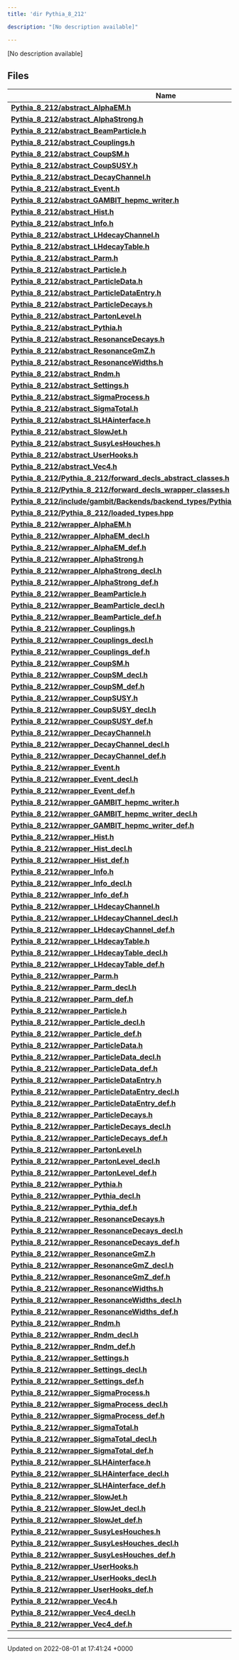 ```yaml
---
title: 'dir Pythia_8_212'

description: "[No description available]"

---
```







[No description available]

## Files

| Name           |
| -------------- |
| **[Pythia_8_212/abstract_AlphaEM.h](/documentation/code/gambit_sphinx/files/abstract__alphaem_8h/#file-abstract-alphaem.h)**  |
| **[Pythia_8_212/abstract_AlphaStrong.h](/documentation/code/gambit_sphinx/files/abstract__alphastrong_8h/#file-abstract-alphastrong.h)**  |
| **[Pythia_8_212/abstract_BeamParticle.h](/documentation/code/gambit_sphinx/files/abstract__beamparticle_8h/#file-abstract-beamparticle.h)**  |
| **[Pythia_8_212/abstract_Couplings.h](/documentation/code/gambit_sphinx/files/abstract__couplings_8h/#file-abstract-couplings.h)**  |
| **[Pythia_8_212/abstract_CoupSM.h](/documentation/code/gambit_sphinx/files/abstract__coupsm_8h/#file-abstract-coupsm.h)**  |
| **[Pythia_8_212/abstract_CoupSUSY.h](/documentation/code/gambit_sphinx/files/abstract__coupsusy_8h/#file-abstract-coupsusy.h)**  |
| **[Pythia_8_212/abstract_DecayChannel.h](/documentation/code/gambit_sphinx/files/abstract__decaychannel_8h/#file-abstract-decaychannel.h)**  |
| **[Pythia_8_212/abstract_Event.h](/documentation/code/gambit_sphinx/files/abstract__event_8h/#file-abstract-event.h)**  |
| **[Pythia_8_212/abstract_GAMBIT_hepmc_writer.h](/documentation/code/gambit_sphinx/files/abstract__gambit__hepmc__writer_8h/#file-abstract-gambit-hepmc-writer.h)**  |
| **[Pythia_8_212/abstract_Hist.h](/documentation/code/gambit_sphinx/files/abstract__hist_8h/#file-abstract-hist.h)**  |
| **[Pythia_8_212/abstract_Info.h](/documentation/code/gambit_sphinx/files/abstract__info_8h/#file-abstract-info.h)**  |
| **[Pythia_8_212/abstract_LHdecayChannel.h](/documentation/code/gambit_sphinx/files/abstract__lhdecaychannel_8h/#file-abstract-lhdecaychannel.h)**  |
| **[Pythia_8_212/abstract_LHdecayTable.h](/documentation/code/gambit_sphinx/files/abstract__lhdecaytable_8h/#file-abstract-lhdecaytable.h)**  |
| **[Pythia_8_212/abstract_Parm.h](/documentation/code/gambit_sphinx/files/abstract__parm_8h/#file-abstract-parm.h)**  |
| **[Pythia_8_212/abstract_Particle.h](/documentation/code/gambit_sphinx/files/abstract__particle_8h/#file-abstract-particle.h)**  |
| **[Pythia_8_212/abstract_ParticleData.h](/documentation/code/gambit_sphinx/files/abstract__particledata_8h/#file-abstract-particledata.h)**  |
| **[Pythia_8_212/abstract_ParticleDataEntry.h](/documentation/code/gambit_sphinx/files/abstract__particledataentry_8h/#file-abstract-particledataentry.h)**  |
| **[Pythia_8_212/abstract_ParticleDecays.h](/documentation/code/gambit_sphinx/files/abstract__particledecays_8h/#file-abstract-particledecays.h)**  |
| **[Pythia_8_212/abstract_PartonLevel.h](/documentation/code/gambit_sphinx/files/abstract__partonlevel_8h/#file-abstract-partonlevel.h)**  |
| **[Pythia_8_212/abstract_Pythia.h](/documentation/code/gambit_sphinx/files/abstract__pythia_8h/#file-abstract-pythia.h)**  |
| **[Pythia_8_212/abstract_ResonanceDecays.h](/documentation/code/gambit_sphinx/files/abstract__resonancedecays_8h/#file-abstract-resonancedecays.h)**  |
| **[Pythia_8_212/abstract_ResonanceGmZ.h](/documentation/code/gambit_sphinx/files/abstract__resonancegmz_8h/#file-abstract-resonancegmz.h)**  |
| **[Pythia_8_212/abstract_ResonanceWidths.h](/documentation/code/gambit_sphinx/files/abstract__resonancewidths_8h/#file-abstract-resonancewidths.h)**  |
| **[Pythia_8_212/abstract_Rndm.h](/documentation/code/gambit_sphinx/files/abstract__rndm_8h/#file-abstract-rndm.h)**  |
| **[Pythia_8_212/abstract_Settings.h](/documentation/code/gambit_sphinx/files/abstract__settings_8h/#file-abstract-settings.h)**  |
| **[Pythia_8_212/abstract_SigmaProcess.h](/documentation/code/gambit_sphinx/files/abstract__sigmaprocess_8h/#file-abstract-sigmaprocess.h)**  |
| **[Pythia_8_212/abstract_SigmaTotal.h](/documentation/code/gambit_sphinx/files/abstract__sigmatotal_8h/#file-abstract-sigmatotal.h)**  |
| **[Pythia_8_212/abstract_SLHAinterface.h](/documentation/code/gambit_sphinx/files/abstract__slhainterface_8h/#file-abstract-slhainterface.h)**  |
| **[Pythia_8_212/abstract_SlowJet.h](/documentation/code/gambit_sphinx/files/abstract__slowjet_8h/#file-abstract-slowjet.h)**  |
| **[Pythia_8_212/abstract_SusyLesHouches.h](/documentation/code/gambit_sphinx/files/abstract__susyleshouches_8h/#file-abstract-susyleshouches.h)**  |
| **[Pythia_8_212/abstract_UserHooks.h](/documentation/code/gambit_sphinx/files/abstract__userhooks_8h/#file-abstract-userhooks.h)**  |
| **[Pythia_8_212/abstract_Vec4.h](/documentation/code/gambit_sphinx/files/abstract__vec4_8h/#file-abstract-vec4.h)**  |
| **[Pythia_8_212/Pythia_8_212/forward_decls_abstract_classes.h](/documentation/code/gambit_sphinx/files/pythia__8__212_2forward__decls__abstract__classes_8h/#file-pythia-8-212/forward-decls-abstract-classes.h)**  |
| **[Pythia_8_212/Pythia_8_212/forward_decls_wrapper_classes.h](/documentation/code/gambit_sphinx/files/pythia__8__212_2forward__decls__wrapper__classes_8h/#file-pythia-8-212/forward-decls-wrapper-classes.h)**  |
| **[Pythia_8_212/include/gambit/Backends/backend_types/Pythia_8_212/identification.hpp](/documentation/code/gambit_sphinx/files/include_2gambit_2backends_2backend__types_2pythia__8__212_2identification_8hpp/#file-include/gambit/backends/backend-types/pythia-8-212/identification.hpp)**  |
| **[Pythia_8_212/Pythia_8_212/loaded_types.hpp](/documentation/code/gambit_sphinx/files/pythia__8__212_2loaded__types_8hpp/#file-pythia-8-212/loaded-types.hpp)**  |
| **[Pythia_8_212/wrapper_AlphaEM.h](/documentation/code/gambit_sphinx/files/wrapper__alphaem_8h/#file-wrapper-alphaem.h)**  |
| **[Pythia_8_212/wrapper_AlphaEM_decl.h](/documentation/code/gambit_sphinx/files/wrapper__alphaem__decl_8h/#file-wrapper-alphaem-decl.h)**  |
| **[Pythia_8_212/wrapper_AlphaEM_def.h](/documentation/code/gambit_sphinx/files/wrapper__alphaem__def_8h/#file-wrapper-alphaem-def.h)**  |
| **[Pythia_8_212/wrapper_AlphaStrong.h](/documentation/code/gambit_sphinx/files/wrapper__alphastrong_8h/#file-wrapper-alphastrong.h)**  |
| **[Pythia_8_212/wrapper_AlphaStrong_decl.h](/documentation/code/gambit_sphinx/files/wrapper__alphastrong__decl_8h/#file-wrapper-alphastrong-decl.h)**  |
| **[Pythia_8_212/wrapper_AlphaStrong_def.h](/documentation/code/gambit_sphinx/files/wrapper__alphastrong__def_8h/#file-wrapper-alphastrong-def.h)**  |
| **[Pythia_8_212/wrapper_BeamParticle.h](/documentation/code/gambit_sphinx/files/wrapper__beamparticle_8h/#file-wrapper-beamparticle.h)**  |
| **[Pythia_8_212/wrapper_BeamParticle_decl.h](/documentation/code/gambit_sphinx/files/wrapper__beamparticle__decl_8h/#file-wrapper-beamparticle-decl.h)**  |
| **[Pythia_8_212/wrapper_BeamParticle_def.h](/documentation/code/gambit_sphinx/files/wrapper__beamparticle__def_8h/#file-wrapper-beamparticle-def.h)**  |
| **[Pythia_8_212/wrapper_Couplings.h](/documentation/code/gambit_sphinx/files/wrapper__couplings_8h/#file-wrapper-couplings.h)**  |
| **[Pythia_8_212/wrapper_Couplings_decl.h](/documentation/code/gambit_sphinx/files/wrapper__couplings__decl_8h/#file-wrapper-couplings-decl.h)**  |
| **[Pythia_8_212/wrapper_Couplings_def.h](/documentation/code/gambit_sphinx/files/wrapper__couplings__def_8h/#file-wrapper-couplings-def.h)**  |
| **[Pythia_8_212/wrapper_CoupSM.h](/documentation/code/gambit_sphinx/files/wrapper__coupsm_8h/#file-wrapper-coupsm.h)**  |
| **[Pythia_8_212/wrapper_CoupSM_decl.h](/documentation/code/gambit_sphinx/files/wrapper__coupsm__decl_8h/#file-wrapper-coupsm-decl.h)**  |
| **[Pythia_8_212/wrapper_CoupSM_def.h](/documentation/code/gambit_sphinx/files/wrapper__coupsm__def_8h/#file-wrapper-coupsm-def.h)**  |
| **[Pythia_8_212/wrapper_CoupSUSY.h](/documentation/code/gambit_sphinx/files/wrapper__coupsusy_8h/#file-wrapper-coupsusy.h)**  |
| **[Pythia_8_212/wrapper_CoupSUSY_decl.h](/documentation/code/gambit_sphinx/files/wrapper__coupsusy__decl_8h/#file-wrapper-coupsusy-decl.h)**  |
| **[Pythia_8_212/wrapper_CoupSUSY_def.h](/documentation/code/gambit_sphinx/files/wrapper__coupsusy__def_8h/#file-wrapper-coupsusy-def.h)**  |
| **[Pythia_8_212/wrapper_DecayChannel.h](/documentation/code/gambit_sphinx/files/wrapper__decaychannel_8h/#file-wrapper-decaychannel.h)**  |
| **[Pythia_8_212/wrapper_DecayChannel_decl.h](/documentation/code/gambit_sphinx/files/wrapper__decaychannel__decl_8h/#file-wrapper-decaychannel-decl.h)**  |
| **[Pythia_8_212/wrapper_DecayChannel_def.h](/documentation/code/gambit_sphinx/files/wrapper__decaychannel__def_8h/#file-wrapper-decaychannel-def.h)**  |
| **[Pythia_8_212/wrapper_Event.h](/documentation/code/gambit_sphinx/files/wrapper__event_8h/#file-wrapper-event.h)**  |
| **[Pythia_8_212/wrapper_Event_decl.h](/documentation/code/gambit_sphinx/files/wrapper__event__decl_8h/#file-wrapper-event-decl.h)**  |
| **[Pythia_8_212/wrapper_Event_def.h](/documentation/code/gambit_sphinx/files/wrapper__event__def_8h/#file-wrapper-event-def.h)**  |
| **[Pythia_8_212/wrapper_GAMBIT_hepmc_writer.h](/documentation/code/gambit_sphinx/files/wrapper__gambit__hepmc__writer_8h/#file-wrapper-gambit-hepmc-writer.h)**  |
| **[Pythia_8_212/wrapper_GAMBIT_hepmc_writer_decl.h](/documentation/code/gambit_sphinx/files/wrapper__gambit__hepmc__writer__decl_8h/#file-wrapper-gambit-hepmc-writer-decl.h)**  |
| **[Pythia_8_212/wrapper_GAMBIT_hepmc_writer_def.h](/documentation/code/gambit_sphinx/files/wrapper__gambit__hepmc__writer__def_8h/#file-wrapper-gambit-hepmc-writer-def.h)**  |
| **[Pythia_8_212/wrapper_Hist.h](/documentation/code/gambit_sphinx/files/wrapper__hist_8h/#file-wrapper-hist.h)**  |
| **[Pythia_8_212/wrapper_Hist_decl.h](/documentation/code/gambit_sphinx/files/wrapper__hist__decl_8h/#file-wrapper-hist-decl.h)**  |
| **[Pythia_8_212/wrapper_Hist_def.h](/documentation/code/gambit_sphinx/files/wrapper__hist__def_8h/#file-wrapper-hist-def.h)**  |
| **[Pythia_8_212/wrapper_Info.h](/documentation/code/gambit_sphinx/files/wrapper__info_8h/#file-wrapper-info.h)**  |
| **[Pythia_8_212/wrapper_Info_decl.h](/documentation/code/gambit_sphinx/files/wrapper__info__decl_8h/#file-wrapper-info-decl.h)**  |
| **[Pythia_8_212/wrapper_Info_def.h](/documentation/code/gambit_sphinx/files/wrapper__info__def_8h/#file-wrapper-info-def.h)**  |
| **[Pythia_8_212/wrapper_LHdecayChannel.h](/documentation/code/gambit_sphinx/files/wrapper__lhdecaychannel_8h/#file-wrapper-lhdecaychannel.h)**  |
| **[Pythia_8_212/wrapper_LHdecayChannel_decl.h](/documentation/code/gambit_sphinx/files/wrapper__lhdecaychannel__decl_8h/#file-wrapper-lhdecaychannel-decl.h)**  |
| **[Pythia_8_212/wrapper_LHdecayChannel_def.h](/documentation/code/gambit_sphinx/files/wrapper__lhdecaychannel__def_8h/#file-wrapper-lhdecaychannel-def.h)**  |
| **[Pythia_8_212/wrapper_LHdecayTable.h](/documentation/code/gambit_sphinx/files/wrapper__lhdecaytable_8h/#file-wrapper-lhdecaytable.h)**  |
| **[Pythia_8_212/wrapper_LHdecayTable_decl.h](/documentation/code/gambit_sphinx/files/wrapper__lhdecaytable__decl_8h/#file-wrapper-lhdecaytable-decl.h)**  |
| **[Pythia_8_212/wrapper_LHdecayTable_def.h](/documentation/code/gambit_sphinx/files/wrapper__lhdecaytable__def_8h/#file-wrapper-lhdecaytable-def.h)**  |
| **[Pythia_8_212/wrapper_Parm.h](/documentation/code/gambit_sphinx/files/wrapper__parm_8h/#file-wrapper-parm.h)**  |
| **[Pythia_8_212/wrapper_Parm_decl.h](/documentation/code/gambit_sphinx/files/wrapper__parm__decl_8h/#file-wrapper-parm-decl.h)**  |
| **[Pythia_8_212/wrapper_Parm_def.h](/documentation/code/gambit_sphinx/files/wrapper__parm__def_8h/#file-wrapper-parm-def.h)**  |
| **[Pythia_8_212/wrapper_Particle.h](/documentation/code/gambit_sphinx/files/wrapper__particle_8h/#file-wrapper-particle.h)**  |
| **[Pythia_8_212/wrapper_Particle_decl.h](/documentation/code/gambit_sphinx/files/wrapper__particle__decl_8h/#file-wrapper-particle-decl.h)**  |
| **[Pythia_8_212/wrapper_Particle_def.h](/documentation/code/gambit_sphinx/files/wrapper__particle__def_8h/#file-wrapper-particle-def.h)**  |
| **[Pythia_8_212/wrapper_ParticleData.h](/documentation/code/gambit_sphinx/files/wrapper__particledata_8h/#file-wrapper-particledata.h)**  |
| **[Pythia_8_212/wrapper_ParticleData_decl.h](/documentation/code/gambit_sphinx/files/wrapper__particledata__decl_8h/#file-wrapper-particledata-decl.h)**  |
| **[Pythia_8_212/wrapper_ParticleData_def.h](/documentation/code/gambit_sphinx/files/wrapper__particledata__def_8h/#file-wrapper-particledata-def.h)**  |
| **[Pythia_8_212/wrapper_ParticleDataEntry.h](/documentation/code/gambit_sphinx/files/wrapper__particledataentry_8h/#file-wrapper-particledataentry.h)**  |
| **[Pythia_8_212/wrapper_ParticleDataEntry_decl.h](/documentation/code/gambit_sphinx/files/wrapper__particledataentry__decl_8h/#file-wrapper-particledataentry-decl.h)**  |
| **[Pythia_8_212/wrapper_ParticleDataEntry_def.h](/documentation/code/gambit_sphinx/files/wrapper__particledataentry__def_8h/#file-wrapper-particledataentry-def.h)**  |
| **[Pythia_8_212/wrapper_ParticleDecays.h](/documentation/code/gambit_sphinx/files/wrapper__particledecays_8h/#file-wrapper-particledecays.h)**  |
| **[Pythia_8_212/wrapper_ParticleDecays_decl.h](/documentation/code/gambit_sphinx/files/wrapper__particledecays__decl_8h/#file-wrapper-particledecays-decl.h)**  |
| **[Pythia_8_212/wrapper_ParticleDecays_def.h](/documentation/code/gambit_sphinx/files/wrapper__particledecays__def_8h/#file-wrapper-particledecays-def.h)**  |
| **[Pythia_8_212/wrapper_PartonLevel.h](/documentation/code/gambit_sphinx/files/wrapper__partonlevel_8h/#file-wrapper-partonlevel.h)**  |
| **[Pythia_8_212/wrapper_PartonLevel_decl.h](/documentation/code/gambit_sphinx/files/wrapper__partonlevel__decl_8h/#file-wrapper-partonlevel-decl.h)**  |
| **[Pythia_8_212/wrapper_PartonLevel_def.h](/documentation/code/gambit_sphinx/files/wrapper__partonlevel__def_8h/#file-wrapper-partonlevel-def.h)**  |
| **[Pythia_8_212/wrapper_Pythia.h](/documentation/code/gambit_sphinx/files/wrapper__pythia_8h/#file-wrapper-pythia.h)**  |
| **[Pythia_8_212/wrapper_Pythia_decl.h](/documentation/code/gambit_sphinx/files/wrapper__pythia__decl_8h/#file-wrapper-pythia-decl.h)**  |
| **[Pythia_8_212/wrapper_Pythia_def.h](/documentation/code/gambit_sphinx/files/wrapper__pythia__def_8h/#file-wrapper-pythia-def.h)**  |
| **[Pythia_8_212/wrapper_ResonanceDecays.h](/documentation/code/gambit_sphinx/files/wrapper__resonancedecays_8h/#file-wrapper-resonancedecays.h)**  |
| **[Pythia_8_212/wrapper_ResonanceDecays_decl.h](/documentation/code/gambit_sphinx/files/wrapper__resonancedecays__decl_8h/#file-wrapper-resonancedecays-decl.h)**  |
| **[Pythia_8_212/wrapper_ResonanceDecays_def.h](/documentation/code/gambit_sphinx/files/wrapper__resonancedecays__def_8h/#file-wrapper-resonancedecays-def.h)**  |
| **[Pythia_8_212/wrapper_ResonanceGmZ.h](/documentation/code/gambit_sphinx/files/wrapper__resonancegmz_8h/#file-wrapper-resonancegmz.h)**  |
| **[Pythia_8_212/wrapper_ResonanceGmZ_decl.h](/documentation/code/gambit_sphinx/files/wrapper__resonancegmz__decl_8h/#file-wrapper-resonancegmz-decl.h)**  |
| **[Pythia_8_212/wrapper_ResonanceGmZ_def.h](/documentation/code/gambit_sphinx/files/wrapper__resonancegmz__def_8h/#file-wrapper-resonancegmz-def.h)**  |
| **[Pythia_8_212/wrapper_ResonanceWidths.h](/documentation/code/gambit_sphinx/files/wrapper__resonancewidths_8h/#file-wrapper-resonancewidths.h)**  |
| **[Pythia_8_212/wrapper_ResonanceWidths_decl.h](/documentation/code/gambit_sphinx/files/wrapper__resonancewidths__decl_8h/#file-wrapper-resonancewidths-decl.h)**  |
| **[Pythia_8_212/wrapper_ResonanceWidths_def.h](/documentation/code/gambit_sphinx/files/wrapper__resonancewidths__def_8h/#file-wrapper-resonancewidths-def.h)**  |
| **[Pythia_8_212/wrapper_Rndm.h](/documentation/code/gambit_sphinx/files/wrapper__rndm_8h/#file-wrapper-rndm.h)**  |
| **[Pythia_8_212/wrapper_Rndm_decl.h](/documentation/code/gambit_sphinx/files/wrapper__rndm__decl_8h/#file-wrapper-rndm-decl.h)**  |
| **[Pythia_8_212/wrapper_Rndm_def.h](/documentation/code/gambit_sphinx/files/wrapper__rndm__def_8h/#file-wrapper-rndm-def.h)**  |
| **[Pythia_8_212/wrapper_Settings.h](/documentation/code/gambit_sphinx/files/wrapper__settings_8h/#file-wrapper-settings.h)**  |
| **[Pythia_8_212/wrapper_Settings_decl.h](/documentation/code/gambit_sphinx/files/wrapper__settings__decl_8h/#file-wrapper-settings-decl.h)**  |
| **[Pythia_8_212/wrapper_Settings_def.h](/documentation/code/gambit_sphinx/files/wrapper__settings__def_8h/#file-wrapper-settings-def.h)**  |
| **[Pythia_8_212/wrapper_SigmaProcess.h](/documentation/code/gambit_sphinx/files/wrapper__sigmaprocess_8h/#file-wrapper-sigmaprocess.h)**  |
| **[Pythia_8_212/wrapper_SigmaProcess_decl.h](/documentation/code/gambit_sphinx/files/wrapper__sigmaprocess__decl_8h/#file-wrapper-sigmaprocess-decl.h)**  |
| **[Pythia_8_212/wrapper_SigmaProcess_def.h](/documentation/code/gambit_sphinx/files/wrapper__sigmaprocess__def_8h/#file-wrapper-sigmaprocess-def.h)**  |
| **[Pythia_8_212/wrapper_SigmaTotal.h](/documentation/code/gambit_sphinx/files/wrapper__sigmatotal_8h/#file-wrapper-sigmatotal.h)**  |
| **[Pythia_8_212/wrapper_SigmaTotal_decl.h](/documentation/code/gambit_sphinx/files/wrapper__sigmatotal__decl_8h/#file-wrapper-sigmatotal-decl.h)**  |
| **[Pythia_8_212/wrapper_SigmaTotal_def.h](/documentation/code/gambit_sphinx/files/wrapper__sigmatotal__def_8h/#file-wrapper-sigmatotal-def.h)**  |
| **[Pythia_8_212/wrapper_SLHAinterface.h](/documentation/code/gambit_sphinx/files/wrapper__slhainterface_8h/#file-wrapper-slhainterface.h)**  |
| **[Pythia_8_212/wrapper_SLHAinterface_decl.h](/documentation/code/gambit_sphinx/files/wrapper__slhainterface__decl_8h/#file-wrapper-slhainterface-decl.h)**  |
| **[Pythia_8_212/wrapper_SLHAinterface_def.h](/documentation/code/gambit_sphinx/files/wrapper__slhainterface__def_8h/#file-wrapper-slhainterface-def.h)**  |
| **[Pythia_8_212/wrapper_SlowJet.h](/documentation/code/gambit_sphinx/files/wrapper__slowjet_8h/#file-wrapper-slowjet.h)**  |
| **[Pythia_8_212/wrapper_SlowJet_decl.h](/documentation/code/gambit_sphinx/files/wrapper__slowjet__decl_8h/#file-wrapper-slowjet-decl.h)**  |
| **[Pythia_8_212/wrapper_SlowJet_def.h](/documentation/code/gambit_sphinx/files/wrapper__slowjet__def_8h/#file-wrapper-slowjet-def.h)**  |
| **[Pythia_8_212/wrapper_SusyLesHouches.h](/documentation/code/gambit_sphinx/files/wrapper__susyleshouches_8h/#file-wrapper-susyleshouches.h)**  |
| **[Pythia_8_212/wrapper_SusyLesHouches_decl.h](/documentation/code/gambit_sphinx/files/wrapper__susyleshouches__decl_8h/#file-wrapper-susyleshouches-decl.h)**  |
| **[Pythia_8_212/wrapper_SusyLesHouches_def.h](/documentation/code/gambit_sphinx/files/wrapper__susyleshouches__def_8h/#file-wrapper-susyleshouches-def.h)**  |
| **[Pythia_8_212/wrapper_UserHooks.h](/documentation/code/gambit_sphinx/files/wrapper__userhooks_8h/#file-wrapper-userhooks.h)**  |
| **[Pythia_8_212/wrapper_UserHooks_decl.h](/documentation/code/gambit_sphinx/files/wrapper__userhooks__decl_8h/#file-wrapper-userhooks-decl.h)**  |
| **[Pythia_8_212/wrapper_UserHooks_def.h](/documentation/code/gambit_sphinx/files/wrapper__userhooks__def_8h/#file-wrapper-userhooks-def.h)**  |
| **[Pythia_8_212/wrapper_Vec4.h](/documentation/code/gambit_sphinx/files/wrapper__vec4_8h/#file-wrapper-vec4.h)**  |
| **[Pythia_8_212/wrapper_Vec4_decl.h](/documentation/code/gambit_sphinx/files/wrapper__vec4__decl_8h/#file-wrapper-vec4-decl.h)**  |
| **[Pythia_8_212/wrapper_Vec4_def.h](/documentation/code/gambit_sphinx/files/wrapper__vec4__def_8h/#file-wrapper-vec4-def.h)**  |






-------------------------------

Updated on 2022-08-01 at 17:41:24 +0000
